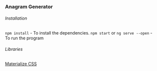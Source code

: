 <h3>Anagram Generator</h3>

<h6>Installation</h6>
<code>npm install</code> - To install the dependencies.
<code>npm start</code> or <code>ng serve --open</code> - To run the program

<h6>Libraries</h6>
<a href="http://materializecss.com/">Materialize CSS</a>

